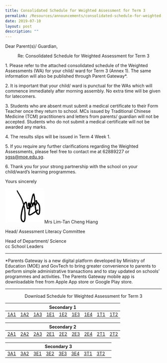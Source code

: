 ```yaml
---
title: Consolidated Schedule for Weighted Assessment for Term 3
permalink: /Resources/announcements/consolidated-schedule-for-weighted-assessment-for-term-3/
date: 2019-07-10
layout: post
description: ""
---
```

Dear Parent(s)/ Guardian,

<p style="text-align: center;">Re: Consolidated Schedule for Weighted Assessment for Term 3 </p>

1\. Please refer to the attached consolidated schedule of the Weighted Assessments (WA) for your child/ ward for Term 3 (Annex 1). The same information will also be published through Parent Gateway\*.

2\. It is important that your child/ ward is punctual for the WAs which will commence immediately after morning assembly. No extra time will be given for latecomers.

3\. Students who are absent must submit a medical certificate to their Form Teacher once they return to school. MCs issued by Traditional Chinese Medicine (TCM) practitioners and letters from parents/ guardian will not be accepted. Students who do not submit a medical certificate will not be awarded any marks.

4\. The results slips will be issued in Term 4 Week 1.

5\. If you require any further clarifications regarding the Weighted Assessments, please feel free to contact me at 62889227 or sgss@moe.edu.sg.

6\. Thank you for your strong partnership with the school on your child/ward’s learning programmes.

Yours sincerely

<img src="/images/signature.jpg" 
     style="width:25%; float: left" ><br><br><br><br><br>

Mrs Lim-Tan Cheng Hiang

Head/ Assessment Literacy Committee

Head of Department/ Science  
cc School Leaders

* * *

\*Parents Gateway is a new digital platform developed by Ministry of Education (MOE) and GovTech to bring greater convenience to parents to perform simple administrative transactions and to stay updated on schools’ programmes and activities. The Parents Gateway mobile app is downloadable free from Apple App store or Google Play store.

* * *
<p style="text-align: center;">Download Schedule for Weighted Assessment for Term 3 </p>

<table>
<thead>
  <tr>
    <th colspan="9" style="text-align: center;">Secondary 1</th>
  </tr>
</thead>
<tbody>
  <tr>
    <td><a href="https://www.sgs.edu.sg/wp-content/uploads/2019/07/1A1-WA-Term-3.pdf">1A1</a></td>
    <td><a href="https://www.sgs.edu.sg/wp-content/uploads/2019/07/1A2-WA-Term-3.pdf">1A2</a></td>
    <td><a href="https://www.sgs.edu.sg/wp-content/uploads/2019/07/1A3-WA-Term-3.pdf">1A3</a></td>
    <td><a href="https://www.sgs.edu.sg/wp-content/uploads/2019/07/1E1-WA-Term-3.pdf">1E1</a></td>
    <td><a href="https://www.sgs.edu.sg/wp-content/uploads/2019/07/1E2-WA-Term-3.pdf">1E2</a></td>
    <td><a href="https://www.sgs.edu.sg/wp-content/uploads/2019/07/1E3-WA-Term-3.pdf">1E3</a></td>
    <td><a href="https://www.sgs.edu.sg/wp-content/uploads/2019/07/1E4-WA-Term-3.pdf">1E4</a></td>
    <td><a href="https://www.sgs.edu.sg/wp-content/uploads/2019/07/1T1-WA-Term-3.pdf">1T1</a></td>
    <td><a href="https://www.sgs.edu.sg/wp-content/uploads/2019/07/1T2-WA-Term-3.pdf">1T2</a></td>
  </tr>
</tbody>
</table>

<table>
<thead>
  <tr>
    <th colspan="9" style="text-align: center;">Secondary 2</th>
  </tr>
</thead>
<tbody>
  <tr>
    <td><a href="https://www.sgs.edu.sg/wp-content/uploads/2019/07/2A1-WA-Term-3.pdf">2A1</a></td>
    <td><a href="https://www.sgs.edu.sg/wp-content/uploads/2019/07/2A2-WA-Term-3.pdf">2A2</a></td>
    <td><a href="https://www.sgs.edu.sg/wp-content/uploads/2019/07/2A3-WA-Term-3.pdf">2A3</a></td>
    <td><a href="https://www.sgs.edu.sg/wp-content/uploads/2019/07/2E1-WA-Term-3.pdf">2E1</a></td>
    <td><a href="https://www.sgs.edu.sg/wp-content/uploads/2019/07/2E2-WA-Term-3.pdf">2E2</a></td>
    <td><a href="https://www.sgs.edu.sg/wp-content/uploads/2019/07/2E3-WA-Term-3.pdf">2E3</a></td>
    <td><a href="https://www.sgs.edu.sg/wp-content/uploads/2019/07/2E4-WA-Term-3.pdf">2E4</a></td>
    <td><a href="https://www.sgs.edu.sg/wp-content/uploads/2019/07/2T1-WA-Term-3.pdf">2T1</a></td>
    <td><a href="https://www.sgs.edu.sg/wp-content/uploads/2019/07/2T2-WA-Term-3.pdf">2T2</a></td>
  </tr>
</tbody>
</table>

<table>
<thead>
  <tr>
    <th colspan="9" style="text-align: center;">Secondary 3</th>
  </tr>
</thead>
<tbody>
  <tr>
    <td><a href="https://www.sgs.edu.sg/wp-content/uploads/2019/07/3A1-WA-Term-3.pdf">3A1</a></td>
    <td><a href="https://www.sgs.edu.sg/wp-content/uploads/2019/07/3A2-WA-Term-3.pdf">3A2</a></td>
    <td><a href="https://www.sgs.edu.sg/wp-content/uploads/2019/07/3E1-WA-Term-3.pdf">3E1</a><a href="https://www.sgs.edu.sg/wp-content/uploads/2019/07/3E1-WA-Term-3.pdf"> </a></td>
    <td><a href="https://www.sgs.edu.sg/wp-content/uploads/2019/07/3E2-WA-Term-3.pdf">3E2</a></td>
    <td><a href="https://www.sgs.edu.sg/wp-content/uploads/2019/07/3E3-WA-Term-3.pdf">3E3</a></td>
    <td><a href="https://www.sgs.edu.sg/wp-content/uploads/2019/07/3E4-WA-Term-3.pdf">3E4</a></td>
    <td><a href="https://www.sgs.edu.sg/wp-content/uploads/2019/07/3T1-WA-Term-3.pdf">3T1</a></td>
    <td><a href="https://www.sgs.edu.sg/wp-content/uploads/2019/07/3T2-WA-Term-3.pdf">3T2</a></td>
    <td></td>
  </tr>
</tbody>
</table>
